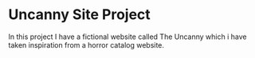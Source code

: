 # Uncanny Site Project

In this project I have a fictional website called The Uncanny which i have taken inspiration from a horror catalog website. 
